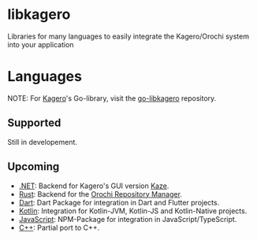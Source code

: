 # libkagero
Libraries for many languages to easily integrate the Kagero/Orochi system into your application

# Languages
NOTE: For [Kagero](https://github.com/Stridsvagn69420/Kagero)'s Go-library, visit the [go-libkagero](https://github.com/Stridsvagn69420/go-libkagero) repository.

## Supported
Still in developement.

## Upcoming
* [.NET](dotnet/): Backend for Kagero's GUI version [Kaze](https://github.com/Stridsvagn69420/Kaze).
* [Rust](rust): Backend for the [Orochi Repository Manager](https://github.com/Stridsvagn69420/Orochi).
* [Dart](dart): Dart Package for integration in Dart and Flutter projects.
* [Kotlin](kotlin/): Integration for Kotlin-JVM, Kotlin-JS and Kotlin-Native projects.
* [JavaScript](js): NPM-Package for integration in JavaScript/TypeScript.
* [C++](cpp/): Partial port to C++.
